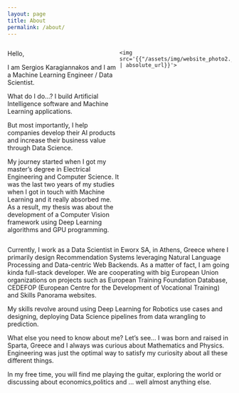 ```yaml
---
layout: page
title: About
permalink: /about/
---
```


 <div class="row" style="display: flex;">
  <div class="column" style="flex: 50%;">
<p>Hello,</p>

<p>I am Sergios Karagiannakos and I am a Machine Learning Engineer / Data Scientist.</p>


<p>What do I do...? I build Artificial Intelligence software and Machine Learning applications.</p>

<p> But most importantly, I help companies develop their AI products and increase their business value through Data Science.</p>

<p>My journey started when I got my master’s degree in Electrical Engineering and Computer Science. It was the last two years of my studies when I got in touch with Machine Learning and it really absorbed me. As a result, my thesis was about the development of a Computer Vision framework using Deep Learning algorithms and GPU programming.</p>


  </div>
  
  <div class="column" style="flex: 50%;">
  
    <img src='{{"/assets/img/website_photo2.jpg" | absolute_url}}'>

  </div>
</div> 

<style>
    @media screen and (max-width: 600px) {
        .column {
            width: 100%;
        }
    }
  </style>




Currently, I work as a Data Scientist in Eworx SA, in Athens, Greece where I primarily design Recommendation Systems leveraging Natural Language Processing and Data-centric Web Backends. As a matter of fact, I am going kinda full-stack developer. We are cooperating with big European Union organizations on projects such as European Training Foundation Database, CEDEFOP (European Centre for the Development of Vocational Training) and Skills Panorama websites.


My skills revolve around using Deep Learning for Robotics use cases and designing, deploying Data Science pipelines from data wrangling to prediction.


What else you need to know about me? Let’s see... I was born and raised in Sparta, Greece and I always was curious about Mathematics and Physics. Engineering was just the optimal way to satisfy my curiosity about all these different things.


In my free time, you will find me playing the guitar, exploring the world or discussing about economics,politics and ... well almost anything else.



 